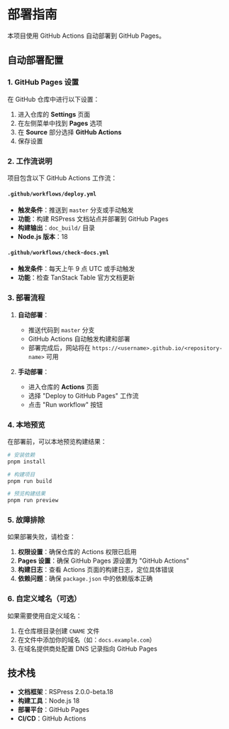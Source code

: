 # 部署指南

本项目使用 GitHub Actions 自动部署到 GitHub Pages。

## 自动部署配置

### 1. GitHub Pages 设置

在 GitHub 仓库中进行以下设置：

1. 进入仓库的 **Settings** 页面
2. 在左侧菜单中找到 **Pages** 选项
3. 在 **Source** 部分选择 **GitHub Actions**
4. 保存设置

### 2. 工作流说明

项目包含以下 GitHub Actions 工作流：

#### `.github/workflows/deploy.yml`
- **触发条件**：推送到 `master` 分支或手动触发
- **功能**：构建 RSPress 文档站点并部署到 GitHub Pages
- **构建输出**：`doc_build/` 目录
- **Node.js 版本**：18

#### `.github/workflows/check-docs.yml`
- **触发条件**：每天上午 9 点 UTC 或手动触发
- **功能**：检查 TanStack Table 官方文档更新

### 3. 部署流程

1. **自动部署**：
   - 推送代码到 `master` 分支
   - GitHub Actions 自动触发构建和部署
   - 部署完成后，网站将在 `https://<username>.github.io/<repository-name>` 可用

2. **手动部署**：
   - 进入仓库的 **Actions** 页面
   - 选择 "Deploy to GitHub Pages" 工作流
   - 点击 "Run workflow" 按钮

### 4. 本地预览

在部署前，可以本地预览构建结果：

```bash
# 安装依赖
pnpm install

# 构建项目
pnpm run build

# 预览构建结果
pnpm run preview
```

### 5. 故障排除

如果部署失败，请检查：

1. **权限设置**：确保仓库的 Actions 权限已启用
2. **Pages 设置**：确保 GitHub Pages 源设置为 "GitHub Actions"
3. **构建日志**：查看 Actions 页面的构建日志，定位具体错误
4. **依赖问题**：确保 `package.json` 中的依赖版本正确

### 6. 自定义域名（可选）

如果需要使用自定义域名：

1. 在仓库根目录创建 `CNAME` 文件
2. 在文件中添加你的域名（如：`docs.example.com`）
3. 在域名提供商处配置 DNS 记录指向 GitHub Pages

## 技术栈

- **文档框架**：RSPress 2.0.0-beta.18
- **构建工具**：Node.js 18
- **部署平台**：GitHub Pages
- **CI/CD**：GitHub Actions